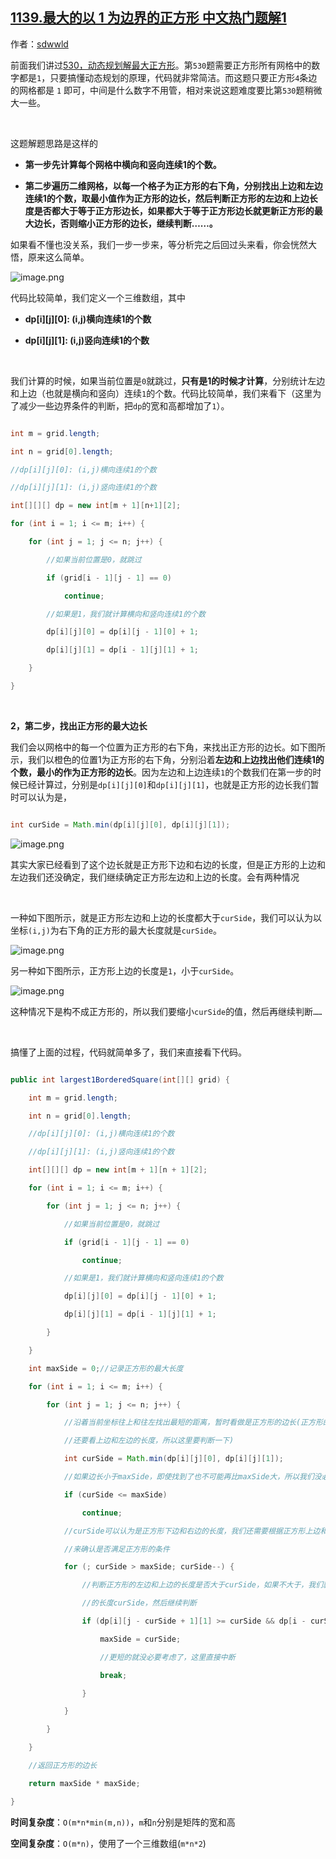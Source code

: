 ## [1139.最大的以 1 为边界的正方形 中文热门题解1](https://leetcode.cn/problems/largest-1-bordered-square/solutions/100000/shu-ju-jie-gou-he-suan-fa-zui-da-de-yi-1-8l94)

作者：[sdwwld](https://leetcode.cn/u/sdwwld)


前面我们讲过[530，动态规划解最大正方形](http://mp.weixin.qq.com/s?__biz=MzU0ODMyNDk0Mw==&mid=2247490443&idx=1&sn=fc1b5e2f52083366fa73c0b9b47c6d31&chksm=fb4188abcc3601bda60a042d2908d50f00b362cd14631b30bf4bff0e277e3187134a666ddd2c&scene=21#wechat_redirect)。第```530```题需要正方形所有网格中的数字都是```1```，只要搞懂动态规划的原理，代码就非常简洁。而这题只要正方形```4```条边的网格都是 `1` 即可，中间是什么数字不用管，相对来说这题难度要比第```530```题稍微大一些。

<br>

这题解题思路是这样的

- **第一步先计算每个网格中横向和竖向连续1的个数。**
- **第二步遍历二维网格，以每一个格子为正方形的右下角，分别找出上边和左边连续1的个数，取最小值作为正方形的边长，然后判断正方形的左边和上边长度是否都大于等于正方形边长，如果都大于等于正方形边长就更新正方形的最大边长，否则缩小正方形的边长，继续判断……。**


如果看不懂也没关系，我们一步一步来，等分析完之后回过头来看，你会恍然大悟，原来这么简单。

![image.png](https://pic.leetcode-cn.com/1630649803-BqicKf-image.png)


代码比较简单，我们定义一个三维数组，其中

- **dp[i][j][0]: (i,j)横向连续1的个数**

- **dp[i][j][1]: (i,j)竖向连续1的个数**

<br>

我们计算的时候，如果当前位置是```0```就跳过，**只有是1的时候才计算**，分别统计左边和上边（也就是横向和竖向）连续```1```的个数。代码比较简单，我们来看下（这里为了减少一些边界条件的判断，把```dp```的宽和高都增加了```1```）。

```java
int m = grid.length;
int n = grid[0].length;
//dp[i][j][0]: (i,j)横向连续1的个数
//dp[i][j][1]: (i,j)竖向连续1的个数
int[][][] dp = new int[m + 1][n+1][2];
for (int i = 1; i <= m; i++) {
    for (int j = 1; j <= n; j++) {
        //如果当前位置是0，就跳过
        if (grid[i - 1][j - 1] == 0)
            continue;
        //如果是1，我们就计算横向和竖向连续1的个数
        dp[i][j][0] = dp[i][j - 1][0] + 1;
        dp[i][j][1] = dp[i - 1][j][1] + 1;
    }
}
```


<br>


**2，第二步，找出正方形的最大边长**

我们会以网格中的每一个位置为正方形的右下角，来找出正方形的边长。如下图所示，我们以橙色的位置1为正方形的右下角，分别沿着**左边和上边找出他们连续1的个数，最小的作为正方形的边长**。因为左边和上边连续```1```的个数我们在第一步的时候已经计算过，分别是```dp[i][j][0]```和```dp[i][j][1]```，也就是正方形的边长我们暂时可以认为是，

```java
int curSide = Math.min(dp[i][j][0], dp[i][j][1]);
```
![image.png](https://pic.leetcode-cn.com/1630649844-Ittxcj-image.png)

其实大家已经看到了这个边长就是正方形下边和右边的长度，但是正方形的上边和左边我们还没确定，我们继续确定正方形左边和上边的长度。会有两种情况

<br>

一种如下图所示，就是正方形左边和上边的长度都大于```curSide```，我们可以认为以坐标```(i,j)```为右下角的正方形的最大长度就是```curSide```。


![image.png](https://pic.leetcode-cn.com/1630649855-sVzGvC-image.png)

另一种如下图所示，正方形上边的长度是```1```，小于```curSide```。


![image.png](https://pic.leetcode-cn.com/1630649871-waEtYv-image.png)


这种情况下是构不成正方形的，所以我们要缩小```curSide```的值，然后再继续判断```……```

<br>

搞懂了上面的过程，代码就简单多了，我们来直接看下代码。


```java
public int largest1BorderedSquare(int[][] grid) {
    int m = grid.length;
    int n = grid[0].length;
    //dp[i][j][0]: (i,j)横向连续1的个数
    //dp[i][j][1]: (i,j)竖向连续1的个数
    int[][][] dp = new int[m + 1][n + 1][2];
    for (int i = 1; i <= m; i++) {
        for (int j = 1; j <= n; j++) {
            //如果当前位置是0，就跳过
            if (grid[i - 1][j - 1] == 0)
                continue;
            //如果是1，我们就计算横向和竖向连续1的个数
            dp[i][j][0] = dp[i][j - 1][0] + 1;
            dp[i][j][1] = dp[i - 1][j][1] + 1;
        }
    }
    int maxSide = 0;//记录正方形的最大长度
    for (int i = 1; i <= m; i++) {
        for (int j = 1; j <= n; j++) {
            //沿着当前坐标往上和往左找出最短的距离，暂时看做是正方形的边长(正方形的具体边长
            //还要看上边和左边的长度，所以这里要判断一下)
            int curSide = Math.min(dp[i][j][0], dp[i][j][1]);
            //如果边长小于maxSide，即使找到了也不可能再比maxSide大，所以我们没必要再找，直接跳过，
            if (curSide <= maxSide)
                continue;
            //curSide可以认为是正方形下边和右边的长度，我们还需要根据正方形上边和左边的长度
            //来确认是否满足正方形的条件
            for (; curSide > maxSide; curSide--) {
                //判断正方形的左边和上边的长度是否大于curSide，如果不大于，我们就缩小正方形
                //的长度curSide，然后继续判断
                if (dp[i][j - curSide + 1][1] >= curSide && dp[i - curSide + 1][j][0] >= curSide) {
                    maxSide = curSide;
                    //更短的就没必要考虑了，这里直接中断
                    break;
                }
            }
        }
    }
    //返回正方形的边长
    return maxSide * maxSide;
}
```

**时间复杂度**：```O(m*n*min(m,n))```，```m```和```n```分别是矩阵的宽和高
**空间复杂度**：```O(m*n)```，使用了一个三维数组(```m*n*2```)



